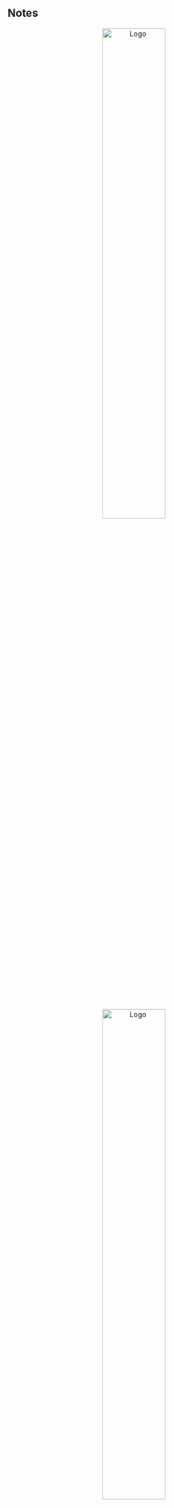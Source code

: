 <h2>Notes</h2>
<p align="center">
  <img src="\pics\1.4.1.jpg" alt="Logo" width="50%">
  <img src="\pics\1.4.1.jpg" alt="Logo" width="50%">
</p>
